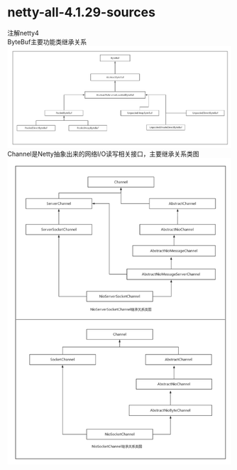 # netty-all-4.1.29-sources
注解netty4 <br>
ByteBuf主要功能类继承关系
![Image1](https://github.com/77954309/picture_warehouse/blob/master/imgs/bytebuf1.png)<br>
Channel是Netty抽象出来的网络I/O读写相关接口，主要继承关系类图
![Image2](https://github.com/77954309/picture_warehouse/blob/master/imgs/Channel1.png)<br>

